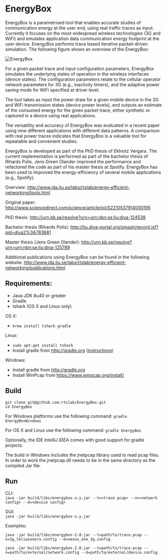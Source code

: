 EnergyBox
=========

EnergyBox is a parametrised tool that enables accurate studies of communication energy
at the user end, using real traffic traces as input. Currently it focuses on the most
widespread wireless technologies (3G and WiFi) and emulates application data communication
energy footprint at the user device. EnergyBox performs trace based iterative packet-driven simulation.
The following figure shows an overview of the EnergyBox:

![EnergyBox](http://www.ida.liu.se/labs/rtslab/energy-efficient-networking/images/energybox.jpg)

For a given packet trace and input configuration parameters, EnergyBox simulates the underlying states
of operation in the wireless interfaces (device states). The configuration parameters relate to the cellular
operator network parameters for 3G (e.g., inactivity timers), and the adaptive power saving mode for WiFi
specified at driver level.

The tool takes as input the power draw for a given mobile device in the 3G and WiFi transmission states
(device power levels), and outputs an estimate of the consumed energy for the given packet trace, either
synthetic or captured in a device using real applications.

The versatility and accuracy of EnergyBox was evaluated in a recent paper using nine different applications
with different data patterns. A comparison with real power traces indicates that EnergyBox is a valuable tool
for repeatable and convenient studies.

EnergyBox is developed as part of the PhD thesis of Ekhiotz Vergara.
The current implementation is performed as part of the bachelor thesis of Rihards Polis.
Jens Green Olander improved the performance and refactored the code as part of his master thesis at Spotify.
EnergyBox has been used to improved the energy-efficiency of several mobile applications (e.g., Spotify).

Overview:
http://www.ida.liu.se/labs/rtslab/energy-efficient-networking/tools.html

Original paper:
http://www.sciencedirect.com/science/article/pii/S2210537914000195

PhD thesis:
http://urn.kb.se/resolve?urn=urn:nbn:se:liu:diva-124538

Bachelor thesis (Rihards Polis):
http://liu.diva-portal.org/smash/record.jsf?pid=diva2%3A783681

Master thesis (Jens Green Olander):
http://urn.kb.se/resolve?urn=urn:nbn:se:liu:diva-125789

Additional publications using EnergyBox can be found in the following website:
http://www.ida.liu.se/labs/rtslab/energy-efficient-networking/publications.html

## Requirements:
* Java JDK 8u40 or greater
* Gradle
* tshark (OS X and Linux only)

OS X:
* `brew install tshark gradle`

Linux:
* `sudo apt-get install tshark`
* Install gradle from http://gradle.org ([instructions](http://exponential.io/blog/2015/03/30/install-gradle-on-ubuntu-linux/))

Windows:
* Install gradle from http://gradle.org
* Install WinPcap from https://www.winpcap.org/install/

## Build
```
git clone git@github.com:rtslab/EnergyBox.git
cd EnergyBox
```
For Windows platforms use the following command: `gradle EnergyBoxWindows`

For OS X and Linux use the following command: `gradle EnergyBox`

Optionally, the IDE *IntelliJ IDEA* comes with good support for gradle projects.

The build in Windows includes the jnetpcap library used to read pcap files. 
In order to work the jnetpcap.dll needs to be in the same directory as the compiled Jar file.

## Run
CLI:  
```java -jar build/libs/energybox-x.y.jar --t=<trace pcap> --n=<network config> --d=<device config>```

GUI:  
```java -jar build/libs/energybox-x.y.jar```

Examples:  
```
java -jar build/libs/energybox-2.0.jar --t=path/to/trace.pcap --n=3g_teliasonera.config --d=nexus_one_3g.config
```  
```
java -jar build/libs/energybox-2.0.jar --t=path/to/trace.pcap --n=path/to/external/network.config --d=path/to/external/device.config
```

